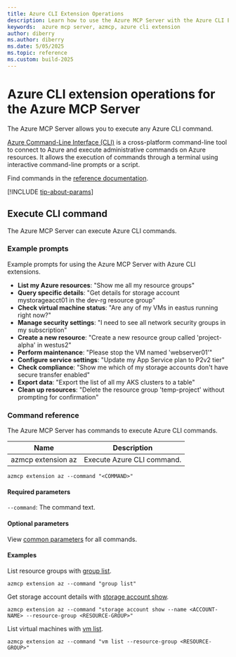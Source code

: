 ```yaml
---
title: Azure CLI Extension Operations
description: Learn how to use the Azure MCP Server with the Azure CLI Extension.
keywords:  azure mcp server, azmcp, azure cli extension
author: diberry
ms.author: diberry
ms.date: 5/05/2025
ms.topic: reference
ms.custom: build-2025
---
```

# Azure CLI extension operations for the Azure MCP Server

The Azure MCP Server allows you to execute any Azure CLI command.

[Azure Command-Line Interface (CLI)](/cli/azure) is a cross-platform command-line tool to connect to Azure and execute administrative commands on Azure resources. It allows the execution of commands through a terminal using interactive command-line prompts or a script.

Find commands in the [reference documentation](/cli/azure/reference-index).

[!INCLUDE [tip-about-params](../includes/commands/parameter-consideration.md)]

## Execute CLI command

The Azure MCP Server can execute Azure CLI commands. 

### Example prompts

Example prompts for using the Azure MCP Server with Azure CLI extensions.

- **List my Azure resources**: "Show me all my resource groups"
- **Query specific details**: "Get details for storage account mystorageacct01 in the dev-rg resource group"
- **Check virtual machine status**: "Are any of my VMs in eastus running right now?"
- **Manage security settings**: "I need to see all network security groups in my subscription"
- **Create a new resource**: "Create a new resource group called 'project-alpha' in westus2"
- **Perform maintenance**: "Please stop the VM named 'webserver01'"
- **Configure service settings**: "Update my App Service plan to P2v2 tier"
- **Check compliance**: "Show me which of my storage accounts don't have secure transfer enabled"
- **Export data**: "Export the list of all my AKS clusters to a table"
- **Clean up resources**: "Delete the resource group 'temp-project' without prompting for confirmation"

### Command reference

The Azure MCP Server has commands to execute Azure CLI commands.  

| Name            | Description               |
|-----------------|--------------------------|
| azmcp extension az | Execute Azure CLI command. |

```console
azmcp extension az --command "<COMMAND>"
```

#### Required parameters

`--command`: The command text.

#### Optional parameters

View [common parameters](./azure-mccp-server-operations.md#common-parameters-across-services) for all commands.

#### Examples

List resource groups with [group list](/cli/azure/group#az-group-list).

```console
azmcp extension az --command "group list"
```

Get storage account details with [storage account show](/cli/azure/storage/account#az-storage-account-show).

```console
azmcp extension az --command "storage account show --name <ACCOUNT-NAME> --resource-group <RESOURCE-GROUP>"
```

List virtual machines with [vm list](/cli/azure/vm#az-vm-list).

```console
azmcp extension az --command "vm list --resource-group <RESOURCE-GROUP>"
```